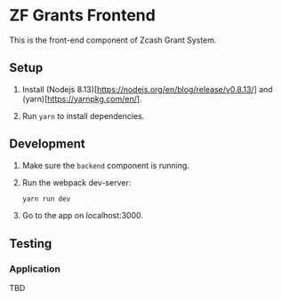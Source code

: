 # ZF Grants Frontend

This is the front-end component of Zcash Grant System.

## Setup

1. Install (Nodejs 8.13)[https://nodejs.org/en/blog/release/v0.8.13/] and (yarn)[https://yarnpkg.com/en/].

1. Run `yarn` to install dependencies.

## Development

1. Make sure the `backend` component is running.

1. Run the webpack dev-server:
    ```bash
    yarn run dev
    ```

1. Go to the app on localhost:3000.


## Testing

### Application

TBD

